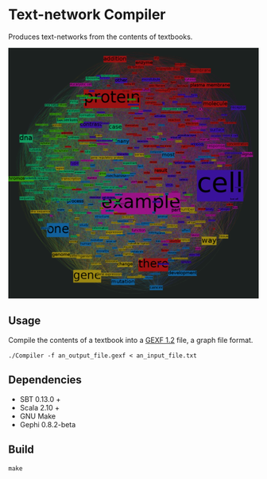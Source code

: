 # Text-network Compiler

Produces text-networks from the contents of textbooks.

![mbc](mbc.png)

## Usage

Compile the contents of a textbook into a [GEXF 1.2](http://gexf.net/format/index.html) file, a graph file format.

    ./Compiler -f an_output_file.gexf < an_input_file.txt

## Dependencies

- SBT 0.13.0 +
- Scala 2.10 +
- GNU Make
- Gephi 0.8.2-beta

## Build
    make







